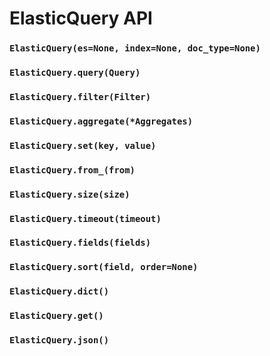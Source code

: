 # ElasticQuery API

### `ElasticQuery(es=None, index=None, doc_type=None)`

### `ElasticQuery.query(Query)`

### `ElasticQuery.filter(Filter)`

### `ElasticQuery.aggregate(*Aggregates)`

### `ElasticQuery.set(key, value)`

### `ElasticQuery.from_(from)`

### `ElasticQuery.size(size)`

### `ElasticQuery.timeout(timeout)`

### `ElasticQuery.fields(fields)`

### `ElasticQuery.sort(field, order=None)`

### `ElasticQuery.dict()`

### `ElasticQuery.get()`

### `ElasticQuery.json()`
